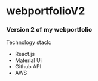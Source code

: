 # webportfolioV2
### Version 2 of my webportfolio

Technology stack:
- React.js
- Material Ui
- Github API
- AWS
